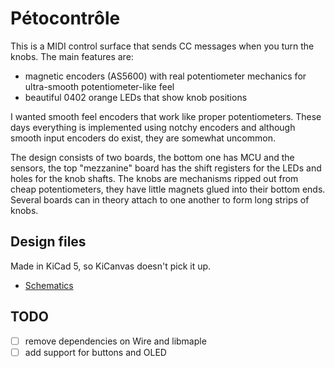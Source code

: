 # Pétocontrôle

This is a MIDI control surface that sends CC messages when you turn the knobs. The main features are:

 * magnetic encoders (AS5600) with real potentiometer mechanics for ultra-smooth potentiometer-like feel
 * beautiful 0402 orange LEDs that show knob positions

I wanted smooth feel encoders that work like proper potentiometers. These days everything is implemented using notchy encoders and although smooth input encoders do exist, they are somewhat uncommon.

The design consists of two boards, the bottom one has MCU and the sensors, the top "mezzanine" board has the shift registers for the LEDs and holes for the knob shafts. 
The knobs are mechanisms ripped out from cheap potentiometers, they have little magnets glued into their bottom ends. Several boards can in theory attach to one another to form long strips of knobs.

## Design files
Made in KiCad 5, so KiCanvas doesn't pick it up. 
 * [Schematics](doc/lepetocontrol.pdf)

## TODO
 -[ ] remove dependencies on Wire and libmaple
 -[ ] add support for buttons and OLED
